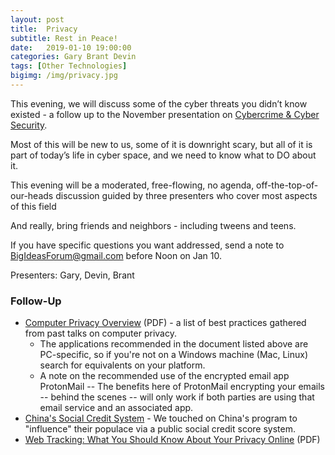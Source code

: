 ```yaml
---
layout: post
title:  Privacy
subtitle: Rest in Peace!
date:   2019-01-10 19:00:00
categories: Gary Brant Devin
tags: [Other Technologies]
bigimg: /img/privacy.jpg
---
```


This evening, we will discuss some of the cyber threats you didn’t know existed - a follow up to the November presentation on 
 [Cybercrime & Cyber Security](http://bigideasforum.info/2015/10/02/cyber-crime/). 
 
 Most of this will be new to us, some of it is downright scary, but all of it is part of today’s life in cyber space, and we need to know what to DO about it. 

This evening will be a moderated, free-flowing, no agenda, off-the-top-of-our-heads discussion guided by three presenters who cover most aspects of this field

And really, bring friends and neighbors - including tweens and teens.

If you have specific questions you want addressed, send a note to [BigIdeasForum@gmail.com](mailto:bigideasforum@gmail.com?subject=Privacy%20Topic%20Idea) before Noon on Jan 10.


Presenters: Gary, Devin, Brant


### Follow-Up

* [Computer Privacy Overview](/assets/present/2019/computer_privacy_overview.pdf) (PDF) - a list of best practices gathered from past talks on computer privacy.
  * The applications recommended in the document listed above are PC-specific, so if you're not on a Windows machine (Mac, Linux) search for equivalents on your platform.
  * A note on the recommended use of the encrypted email app ProtonMail -- The benefits here of ProtonMail encrypting your emails -- behind the scenes -- will only work if both parties are using that email service and an associated app.
* [China's Social Credit System](https://www.youtube.com/watch?v=Dkw15LkZ_Kw) - We touched on China's program to "influence" their populace via a public social credit score system.
* [Web Tracking: What You Should Know About Your Privacy Online](/assets/present/2019/web_tracking.pdf) (PDF)